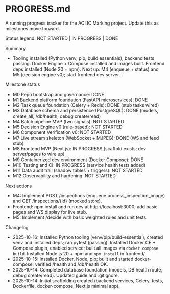 # PROGRESS.md

A running progress tracker for the AOI IC Marking project. Update this as milestones move forward.

Status legend: NOT STARTED | IN PROGRESS | DONE

Summary
- Tooling installed (Python venv, pip, build essentials); backend tests passing. Docker Engine + Compose installed and images built. Frontend deps installed (Node 20 + npm). Next up: M4 (enqueue + status) and M5 (decision engine v0); start frontend dev server.

Milestone status
- M0 Repo bootstrap and governance: DONE
- M1 Backend platform foundation (FastAPI microservices): DONE
- M2 Task queue foundation (Celery + Redis): DONE (stub tasks wired)
- M3 Database schema and persistence (PostgreSQL): DONE (models, create_all, /db/health, debug create/read)
- M4 Batch pipeline MVP (two signals): NOT STARTED
- M5 Decision Engine v0 (rule-based): NOT STARTED
- M6 Component Verification v0: NOT STARTED
- M7 Live stream skeleton (WebSocket + MJPEG): DONE (WS and feed stub)
- M8 Frontend MVP (Next.js): IN PROGRESS (scaffold exists; dev server/pages to wire up)
- M9 Containerized dev environment (Docker Compose): DONE
- M10 Testing and CI: IN PROGRESS (service health tests added)
- M11 Data audit trail (shadow tables + triggers): NOT STARTED
- M12 Observability and hardening: NOT STARTED

Next actions
- M4: Implement POST /inspections (enqueue process_inspection_image) and GET /inspections/{id} (mocked store).
- Frontend: npm install and run dev at http://localhost:3000; add basic pages and WS display for live stub.
- M5: Implement /decide with basic weighted rules and unit tests.

Changelog
- 2025-10-16: Installed Python tooling (venv/pip/build-essential), created venv and installed deps; ran pytest (passing). Installed Docker CE + Compose plugin, enabled service; built all images via `docker compose build`. Installed Node.js 20 + npm and `npm install` in frontend/.
- 2025-10-15: Installed Docker, Node, pip; built and started docker-compose; verified /health and /db/health OK.
- 2025-10-14: Completed database foundation (models, DB health route, debug create/read). Updated guide and .gitignore.
- 2025-10-14: Initial scaffolding created (backend services, Celery, tests, Dockerfile, docker-compose, Next.js minimal app).
